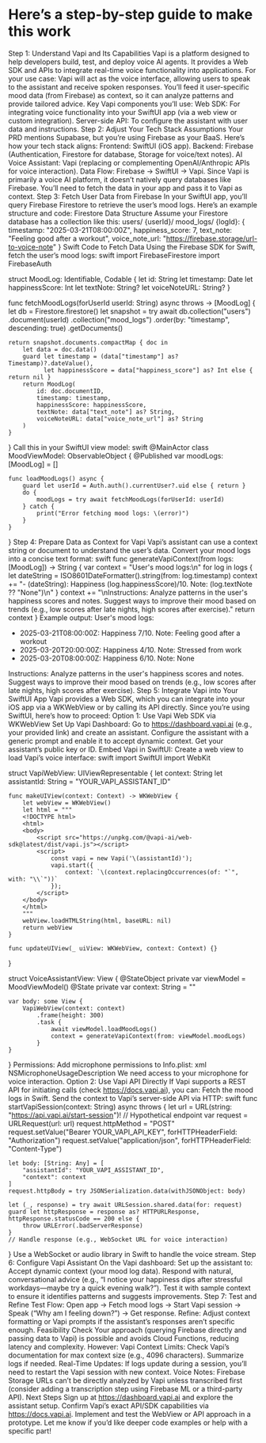 # Here’s a step-by-step guide to make this work

Step 1: Understand Vapi and Its Capabilities
Vapi is a platform designed to help developers build, test, and deploy voice AI agents. It provides a Web SDK and APIs to integrate real-time voice functionality into applications. For your use case:
Vapi will act as the voice interface, allowing users to speak to the assistant and receive spoken responses.
You’ll feed it user-specific mood data (from Firebase) as context, so it can analyze patterns and provide tailored advice.
Key Vapi components you’ll use:
Web SDK: For integrating voice functionality into your SwiftUI app (via a web view or custom integration).
Server-side API: To configure the assistant with user data and instructions.
Step 2: Adjust Your Tech Stack Assumptions
Your PRD mentions Supabase, but you’re using Firebase as your BaaS. Here’s how your tech stack aligns:
Frontend: SwiftUI (iOS app).
Backend: Firebase (Authentication, Firestore for database, Storage for voice/text notes).
AI Voice Assistant: Vapi (replacing or complementing OpenAI/Anthropic APIs for voice interaction).
Data Flow: Firebase → SwiftUI → Vapi.
Since Vapi is primarily a voice AI platform, it doesn’t natively query databases like Firebase. You’ll need to fetch the data in your app and pass it to Vapi as context.
Step 3: Fetch User Data from Firebase
In your SwiftUI app, you’ll query Firebase Firestore to retrieve the user’s mood logs. Here’s an example structure and code:
Firestore Data Structure
Assume your Firestore database has a collection like this:
users/
  {userId}/
    mood_logs/
      {logId}: {
        timestamp: "2025-03-21T08:00:00Z",
        happiness_score: 7,
        text_note: "Feeling good after a workout",
        voice_note_url: "<https://firebase.storage/url-to-voice-note>"
      }
Swift Code to Fetch Data
Using the Firebase SDK for Swift, fetch the user’s mood logs:
swift
import FirebaseFirestore
import FirebaseAuth

struct MoodLog: Identifiable, Codable {
    let id: String
    let timestamp: Date
    let happinessScore: Int
    let textNote: String?
    let voiceNoteURL: String?
}

func fetchMoodLogs(forUserId userId: String) async throws -> [MoodLog] {
    let db = Firestore.firestore()
    let snapshot = try await db.collection("users")
        .document(userId)
        .collection("mood_logs")
        .order(by: "timestamp", descending: true)
        .getDocuments()

    return snapshot.documents.compactMap { doc in
        let data = doc.data()
        guard let timestamp = (data["timestamp"] as? Timestamp)?.dateValue(),
              let happinessScore = data["happiness_score"] as? Int else { return nil }
        return MoodLog(
            id: doc.documentID,
            timestamp: timestamp,
            happinessScore: happinessScore,
            textNote: data["text_note"] as? String,
            voiceNoteURL: data["voice_note_url"] as? String
        )
    }
}
Call this in your SwiftUI view model:
swift
@MainActor
class MoodViewModel: ObservableObject {
    @Published var moodLogs: [MoodLog] = []

    func loadMoodLogs() async {
        guard let userId = Auth.auth().currentUser?.uid else { return }
        do {
            moodLogs = try await fetchMoodLogs(forUserId: userId)
        } catch {
            print("Error fetching mood logs: \(error)")
        }
    }
}
Step 4: Prepare Data as Context for Vapi
Vapi’s assistant can use a context string or document to understand the user’s data. Convert your mood logs into a concise text format:
swift
func generateVapiContext(from logs: [MoodLog]) -> String {
    var context = "User's mood logs:\n"
    for log in logs {
        let dateString = ISO8601DateFormatter().string(from: log.timestamp)
        context += "- \(dateString): Happiness \(log.happinessScore)/10. Note: \(log.textNote ?? "None")\n"
    }
    context += "\nInstructions: Analyze patterns in the user's happiness scores and notes. Suggest ways to improve their mood based on trends (e.g., low scores after late nights, high scores after exercise)."
    return context
}
Example output:
User's mood logs:

- 2025-03-21T08:00:00Z: Happiness 7/10. Note: Feeling good after a workout
- 2025-03-20T20:00:00Z: Happiness 4/10. Note: Stressed from work
- 2025-03-20T08:00:00Z: Happiness 6/10. Note: None

Instructions: Analyze patterns in the user's happiness scores and notes. Suggest ways to improve their mood based on trends (e.g., low scores after late nights, high scores after exercise).
Step 5: Integrate Vapi into Your SwiftUI App
Vapi provides a Web SDK, which you can integrate into your iOS app via a WKWebView or by calling its API directly. Since you’re using SwiftUI, here’s how to proceed:
Option 1: Use Vapi Web SDK via WKWebView
Set Up Vapi Dashboard:
Go to <https://dashboard.vapi.ai> (e.g., your provided link) and create an assistant.
Configure the assistant with a generic prompt and enable it to accept dynamic context.
Get your assistant’s public key or ID.
Embed Vapi in SwiftUI:
Create a web view to load Vapi’s voice interface:
swift
import SwiftUI
import WebKit

struct VapiWebView: UIViewRepresentable {
    let context: String
    let assistantId: String = "YOUR_VAPI_ASSISTANT_ID"

    func makeUIView(context: Context) -> WKWebView {
        let webView = WKWebView()
        let html = """
        <!DOCTYPE html>
        <html>
        <body>
            <script src="https://unpkg.com/@vapi-ai/web-sdk@latest/dist/vapi.js"></script>
            <script>
                const vapi = new Vapi('\(assistantId)');
                vapi.start({
                    context: `\(context.replacingOccurrences(of: "`", with: "\\`"))`
                });
            </script>
        </body>
        </html>
        """
        webView.loadHTMLString(html, baseURL: nil)
        return webView
    }

    func updateUIView(_ uiView: WKWebView, context: Context) {}
}

struct VoiceAssistantView: View {
    @StateObject private var viewModel = MoodViewModel()
    @State private var context: String = ""

    var body: some View {
        VapiWebView(context: context)
            .frame(height: 300)
            .task {
                await viewModel.loadMoodLogs()
                context = generateVapiContext(from: viewModel.moodLogs)
            }
    }
}
Permissions:
Add microphone permissions to Info.plist:
xml
<key>NSMicrophoneUsageDescription</key>
<string>We need access to your microphone for voice interaction.</string>
Option 2: Use Vapi API Directly
If Vapi supports a REST API for initiating calls (check <https://docs.vapi.ai>), you can:
Fetch the mood logs in Swift.
Send the context to Vapi’s server-side API via HTTP:
swift
func startVapiSession(context: String) async throws {
    let url = URL(string: "<https://api.vapi.ai/start-session>")! // Hypothetical endpoint
    var request = URLRequest(url: url)
    request.httpMethod = "POST"
    request.setValue("Bearer YOUR_VAPI_API_KEY", forHTTPHeaderField: "Authorization")
    request.setValue("application/json", forHTTPHeaderField: "Content-Type")

    let body: [String: Any] = [
        "assistantId": "YOUR_VAPI_ASSISTANT_ID",
        "context": context
    ]
    request.httpBody = try JSONSerialization.data(withJSONObject: body)
    
    let (_, response) = try await URLSession.shared.data(for: request)
    guard let httpResponse = response as? HTTPURLResponse, httpResponse.statusCode == 200 else {
        throw URLError(.badServerResponse)
    }
    // Handle response (e.g., WebSocket URL for voice interaction)
}
Use a WebSocket or audio library in Swift to handle the voice stream.
Step 6: Configure Vapi Assistant
On the Vapi dashboard:
Set up the assistant to:
Accept dynamic context (your mood log data).
Respond with natural, conversational advice (e.g., “I notice your happiness dips after stressful workdays—maybe try a quick evening walk?”).
Test it with sample context to ensure it identifies patterns and suggests improvements.
Step 7: Test and Refine
Test Flow: Open app → Fetch mood logs → Start Vapi session → Speak (“Why am I feeling down?”) → Get response.
Refine: Adjust context formatting or Vapi prompts if the assistant’s responses aren’t specific enough.
Feasibility Check
Your approach (querying Firebase directly and passing data to Vapi) is possible and avoids Cloud Functions, reducing latency and complexity. However:
Vapi Context Limits: Check Vapi’s documentation for max context size (e.g., 4096 characters). Summarize logs if needed.
Real-Time Updates: If logs update during a session, you’ll need to restart the Vapi session with new context.
Voice Notes: Firebase Storage URLs can’t be directly analyzed by Vapi unless transcribed first (consider adding a transcription step using Firebase ML or a third-party API).
Next Steps
Sign up at <https://dashboard.vapi.ai> and explore the assistant setup.
Confirm Vapi’s exact API/SDK capabilities via <https://docs.vapi.ai>.
Implement and test the WebView or API approach in a prototype.
Let me know if you’d like deeper code examples or help with a specific part!
